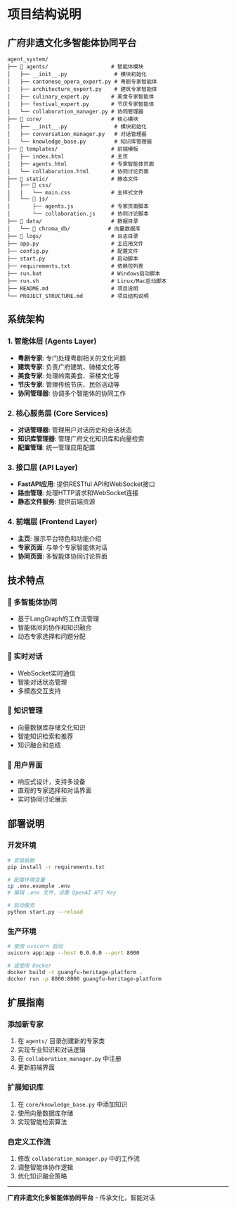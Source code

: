 # 项目结构说明

## 广府非遗文化多智能体协同平台

```
agent_system/
├── 📁 agents/                    # 智能体模块
│   ├── __init__.py               # 模块初始化
│   ├── cantonese_opera_expert.py # 粤剧专家智能体
│   ├── architecture_expert.py    # 建筑专家智能体
│   ├── culinary_expert.py       # 美食专家智能体
│   ├── festival_expert.py       # 节庆专家智能体
│   └── collaboration_manager.py # 协同管理器
├── 📁 core/                      # 核心模块
│   ├── __init__.py               # 模块初始化
│   ├── conversation_manager.py   # 对话管理器
│   └── knowledge_base.py         # 知识库管理器
├── 📁 templates/                 # 前端模板
│   ├── index.html               # 主页
│   ├── agents.html              # 专家智能体页面
│   └── collaboration.html       # 协同讨论页面
├── 📁 static/                    # 静态文件
│   ├── 📁 css/
│   │   └── main.css             # 主样式文件
│   └── 📁 js/
│       ├── agents.js            # 专家页面脚本
│       └── collaboration.js     # 协同讨论脚本
├── 📁 data/                      # 数据目录
│   └── 📁 chroma_db/            # 向量数据库
├── 📁 logs/                      # 日志目录
├── app.py                       # 主应用文件
├── config.py                    # 配置文件
├── start.py                     # 启动脚本
├── requirements.txt             # 依赖包列表
├── run.bat                      # Windows启动脚本
├── run.sh                       # Linux/Mac启动脚本
├── README.md                    # 项目说明
└── PROJECT_STRUCTURE.md         # 项目结构说明
```

## 系统架构

### 1. 智能体层 (Agents Layer)
- **粤剧专家**: 专门处理粤剧相关的文化问题
- **建筑专家**: 负责广府建筑、骑楼文化等
- **美食专家**: 处理岭南美食、茶楼文化等
- **节庆专家**: 管理传统节庆、民俗活动等
- **协同管理器**: 协调多个智能体的协同工作

### 2. 核心服务层 (Core Services)
- **对话管理器**: 管理用户对话历史和会话状态
- **知识库管理器**: 管理广府文化知识库和向量检索
- **配置管理**: 统一管理应用配置

### 3. 接口层 (API Layer)
- **FastAPI应用**: 提供RESTful API和WebSocket接口
- **路由管理**: 处理HTTP请求和WebSocket连接
- **静态文件服务**: 提供前端资源

### 4. 前端层 (Frontend Layer)
- **主页**: 展示平台特色和功能介绍
- **专家页面**: 与单个专家智能体对话
- **协同页面**: 多智能体协同讨论界面

## 技术特点

### 🤖 多智能体协同
- 基于LangGraph的工作流管理
- 智能体间的协作和知识融合
- 动态专家选择和问题分配

### 💬 实时对话
- WebSocket实时通信
- 智能对话状态管理
- 多模态交互支持

### 🧠 知识管理
- 向量数据库存储文化知识
- 智能知识检索和推荐
- 知识融合和总结

### 🎨 用户界面
- 响应式设计，支持多设备
- 直观的专家选择和对话界面
- 实时协同讨论展示

## 部署说明

### 开发环境
```bash
# 安装依赖
pip install -r requirements.txt

# 配置环境变量
cp .env.example .env
# 编辑 .env 文件，设置 OpenAI API Key

# 启动服务
python start.py --reload
```

### 生产环境
```bash
# 使用 uvicorn 启动
uvicorn app:app --host 0.0.0.0 --port 8000

# 或使用 Docker
docker build -t guangfu-heritage-platform .
docker run -p 8000:8000 guangfu-heritage-platform
```

## 扩展指南

### 添加新专家
1. 在 `agents/` 目录创建新的专家类
2. 实现专业知识和对话逻辑
3. 在 `collaboration_manager.py` 中注册
4. 更新前端界面

### 扩展知识库
1. 在 `core/knowledge_base.py` 中添加知识
2. 使用向量数据库存储
3. 实现智能检索算法

### 自定义工作流
1. 修改 `collaboration_manager.py` 中的工作流
2. 调整智能体协作逻辑
3. 优化知识融合策略

---

**广府非遗文化多智能体协同平台** - 传承文化，智能对话

